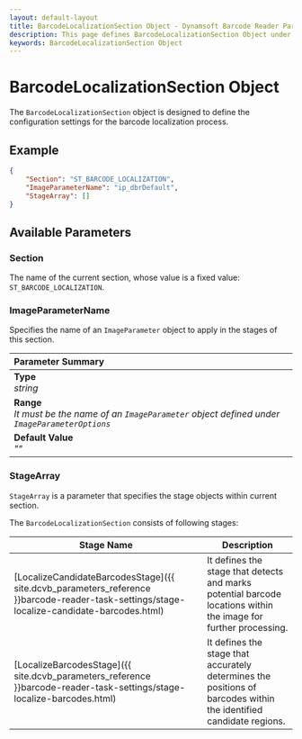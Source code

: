 ```yaml
---
layout: default-layout
title: BarcodeLocalizationSection Object - Dynamsoft Barcode Reader Parameters
description: This page defines BarcodeLocalizationSection Object under the BarcodeReaderTaskSetting.
keywords: BarcodeLocalizationSection Object
---
```


# BarcodeLocalizationSection Object

The `BarcodeLocalizationSection` object is designed to define the configuration settings for the barcode localization process. 

## Example

```json
{
    "Section": "ST_BARCODE_LOCALIZATION",
    "ImageParameterName": "ip_dbrDefault",
    "StageArray": []
}
```

## Available Parameters

### Section

The name of the current section, whose value is a fixed value: `ST_BARCODE_LOCALIZATION`.

### ImageParameterName

Specifies the name of an `ImageParameter` object to apply in the stages of this section.

| Parameter Summary |
| :------------- |
| **Type**<br>*string* |
| **Range**<br>*It must be the name of an `ImageParameter` object defined under `ImageParameterOptions`* |
| **Default Value**<br>*""* |

### StageArray

`StageArray` is a parameter that specifies the stage objects within current section.

The `BarcodeLocalizationSection` consists of following stages:

| Stage Name | Description |
|------------|-------------|
| [LocalizeCandidateBarcodesStage]({{ site.dcvb_parameters_reference }}barcode-reader-task-settings/stage-localize-candidate-barcodes.html) | It defines the stage that detects and marks potential barcode locations within the image for further processing. |
| [LocalizeBarcodesStage]({{ site.dcvb_parameters_reference }}barcode-reader-task-settings/stage-localize-barcodes.html) | It defines the stage that accurately determines the positions of barcodes within the identified candidate regions. |
